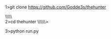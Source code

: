 1>git clone https://github.com/Godde3s/thehunter

\\\\\\\\\\\
2>cd thehunter 
\\\\\\\\\\\\> 

3>python run.py
